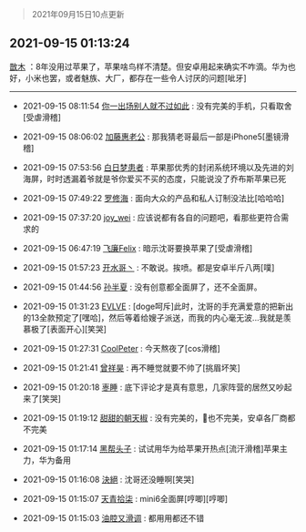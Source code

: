 > 2021年09月15日10点更新
<link rel="stylesheet" href="https://cdn.jsdelivr.net/gh/taotie6/sampleJSON@main/css/photo_show.css">
<meta name="referrer" content="no-referrer" />


 ## 2021-09-15 01:13:24 

 [㪚木](https://www.coolapk.com/feed/29989605?shareKey=NzcwNGNiZDYwM2YwNjE0MGUyZDM~) ：8年没用过苹果了，苹果啥鸟样不清楚。但安卓用起来确实不咋滴。华为也好，小米也罢，或者魅族、大厂，都存在一些令人讨厌的问题[呲牙] 

<div class="album">
</div>

 ------- 

- 2021-09-15 08:11:54 [你一出场别人就不过如此](uid=2538561) : 没有完美的手机，只看取舍[受虐滑稽] 

- 2021-09-15 08:06:02 [加藤惠老公](uid=1266680) : 那我猜老哥最后一部是iPhone5[墨镜滑稽] 

- 2021-09-15 07:53:56 [白日梦患者](uid=533502) : 苹果那优秀的封闭系统环境以及先进的刘海屏，时时透漏着爷就是爷你爱买不买的态度，只能说没了乔布斯苹果已死 

- 2021-09-15 07:49:22 [罗修海](uid=3774701) : 面向大众的产品和私人订制没法比[哈哈哈] 

- 2021-09-15 07:37:20 [joy_wei](uid=1932840) : 应该说都有各自的问题吧，看那些更符合需求的 

- 2021-09-15 06:47:19 [飞廉Felix](uid=900024) : 暗示沈哥要换苹果了[受虐滑稽] 

- 2021-09-15 01:57:23 [开水哥丶](uid=608451) : 不敢说。挨喷。都是安卓半斤八两[噗] 

- 2021-09-15 01:44:56 [孙半夏](uid=1851173) : 没有创意都全面屏了，还不全面屏。 

- 2021-09-15 01:31:23 [EVLVE](uid=624501) : [doge呵斥]此时，沈哥的手充满爱意的把新出的13全款预定了[嘿哈]，然后等着给嫂子派送，而我的内心毫无波...我就是羡慕极了[表面开心][笑哭] 

- 2021-09-15 01:27:31 [CoolPeter](uid=1437066) : 今天熬夜了[cos滑稽] 

- 2021-09-15 01:21:41 [曾祥昊](uid=6695078) : 再不睡觉就要不帅了[挑眉坏笑] 

- 2021-09-15 01:20:18 [栆睡](uid=2246713) : 底下评论才是真有意思，几家阵营的居然又吵起来了[笑哭] 

- 2021-09-15 01:19:12 [甜甜的朝天椒](uid=3158821) : 没有完美的，🍎也不完美，安卓各厂商都不完美 

- 2021-09-15 01:17:14 [黑帮头子](uid=2838832) : 试试用华为给苹果开热点[流汗滑稽]苹果主力，华为备用 

- 2021-09-15 01:16:08 [決絕](uid=2288436) : 沈哥还没睡啊[笑哭] 

- 2021-09-15 01:15:07 [天青拾柒](uid=2874164) : mini6全面屏[哼唧][哼唧] 

- 2021-09-15 01:15:03 [油腔又滑调](uid=1954055) : 都用用都还不错 


